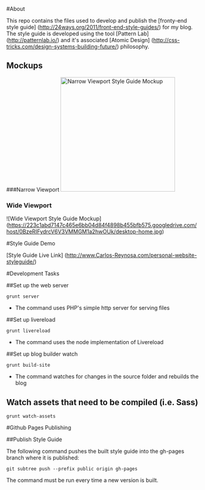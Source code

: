 #About

This repo contains the files used to develop and publish the [fronty-end style guide] (http://24ways.org/2011/front-end-style-guides/)
for my blog. The style guide is developed using the tool [Pattern Lab] (http://patternlab.io/) and it's associated
[Atomic Design] (http://css-tricks.com/design-systems-building-future/) philosophy.

## Mockups

###Narrow Viewport
<img alt="Narrow Viewport Style Guide Mockup" src="https://223c1abd7147c465e6bb04d84f4898b455bfb575.googledrive.com/host/0BzeRIFydrcV6V3VMMGM1a2hwOUk/mobile-home.jpg" width="300"/>

### Wide Viewport

![Wide Viewport Style Guide Mockup] (https://223c1abd7147c465e6bb04d84f4898b455bfb575.googledrive.com/host/0BzeRIFydrcV6V3VMMGM1a2hwOUk/desktop-home.jpg)

#Style Guide Demo

[Style Guide Live Link] (http://www.Carlos-Reynosa.com/personal-website-styleguide/)

#Development Tasks

##Set up the web server

`grunt server`

- The command uses PHP's simple http server for serving files

##Set up livereload

`grunt livereload`

- The command uses the node implementation of Livereload

##Set up blog builder watch

`grunt build-site`

- The command watches for changes in the source folder and rebuilds the blog

## Watch assets that need to be compiled (i.e. Sass)

`grunt watch-assets`

#Github Pages Publishing

##Publish Style Guide

The following command pushes the built style guide into the gh-pages branch where it is published:

`git subtree push --prefix public origin gh-pages`

The command must be run every time a new version is built.
